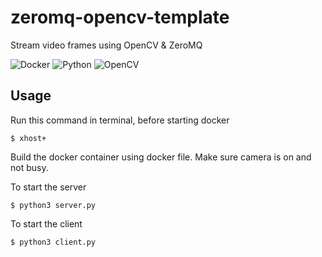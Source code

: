 # zeromq-opencv-template
Stream video frames using OpenCV &amp; ZeroMQ


![Docker](https://img.shields.io/badge/Docker-2CA5E0?style=for-the-badge&logo=docker&logoColor=white)
![Python](https://img.shields.io/badge/python-3670A0?style=for-the-badge&logo=python&logoColor=ffdd54)
![OpenCV](https://img.shields.io/badge/opencv-%23white.svg?style=for-the-badge&logo=opencv&logoColor=white)

## Usage

Run this command in terminal, before starting docker
```
$ xhost+
```

Build the docker container using docker file. Make sure camera is on and not busy. 

To start the server

 ```
 $ python3 server.py
 ```
 
 To start the client

 ```
 $ python3 client.py
 ```
